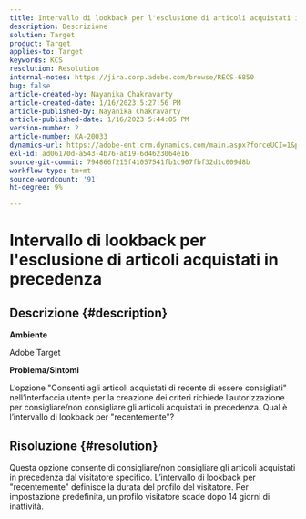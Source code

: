 ```yaml
---
title: Intervallo di lookback per l'esclusione di articoli acquistati in precedenza
description: Descrizione
solution: Target
product: Target
applies-to: Target
keywords: KCS
resolution: Resolution
internal-notes: https://jira.corp.adobe.com/browse/RECS-6850
bug: false
article-created-by: Nayanika Chakravarty
article-created-date: 1/16/2023 5:27:56 PM
article-published-by: Nayanika Chakravarty
article-published-date: 1/16/2023 5:44:05 PM
version-number: 2
article-number: KA-20033
dynamics-url: https://adobe-ent.crm.dynamics.com/main.aspx?forceUCI=1&pagetype=entityrecord&etn=knowledgearticle&id=95df8119-c395-ed11-aad1-6045bd006149
exl-id: ad06170d-a543-4b76-ab19-6d4623064e16
source-git-commit: 794866f215f41057541fb1c907fbf32d1c009d8b
workflow-type: tm+mt
source-wordcount: '91'
ht-degree: 9%

---
```


# Intervallo di lookback per l&#39;esclusione di articoli acquistati in precedenza

## Descrizione {#description}


<b>Ambiente</b>

Adobe Target

<b>Problema/Sintomi</b>

L’opzione &quot;Consenti agli articoli acquistati di recente di essere consigliati&quot; nell’interfaccia utente per la creazione dei criteri richiede l’autorizzazione per consigliare/non consigliare gli articoli acquistati in precedenza. Qual è l’intervallo di lookback per &quot;recentemente&quot;?


## Risoluzione {#resolution}


Questa opzione consente di consigliare/non consigliare gli articoli acquistati in precedenza dal visitatore specifico. L’intervallo di lookback per &quot;recentemente&quot; definisce la durata del profilo del visitatore. Per impostazione predefinita, un profilo visitatore scade dopo 14 giorni di inattività.
